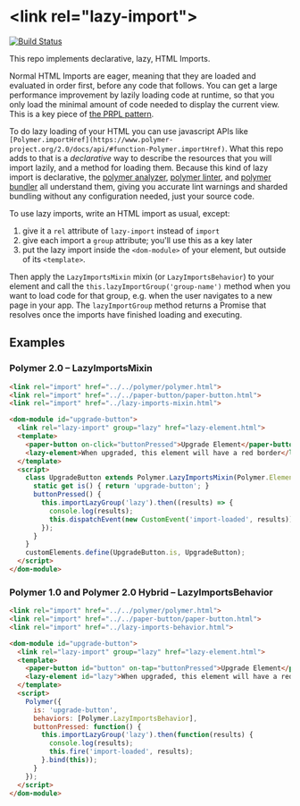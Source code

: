 # \<link rel="lazy-import"\>

[![Build Status](https://img.shields.io/travis/Polymer/lazy-imports.svg?style=flat-square)](https://travis-ci.org/Polymer/lazy-imports)

This repo implements declarative, lazy, HTML Imports.

Normal HTML Imports are eager, meaning that they are loaded and evaluated in order first, before any code that follows. You can get a large performance improvement by lazily loading code at runtime, so that you only load the minimal amount of code needed to display the current view. This is a key piece of [the PRPL pattern](https://developers.google.com/web/fundamentals/performance/prpl-pattern/).

To do lazy loading of your HTML you can use javascript APIs like `[Polymer.importHref](https://www.polymer-project.org/2.0/docs/api/#function-Polymer.importHref)`. What this repo adds to that is a _declarative_ way to describe the resources that you will import lazily, and a method for loading them. Because this kind of lazy import is declarative, the [polymer analyzer](https://github.com/Polymer/polymer-analyzer), [polymer linter](https://github.com/Polymer/polymer-linter), and [polymer bundler](https://github.com/Polymer/polymer-bundler) all understand them, giving you accurate lint warnings and sharded bundling without any configuration needed, just your source code.

To use lazy imports, write an HTML import as usual, except:

  1) give it a `rel` attribute of `lazy-import` instead of `import`
  2) give each import a `group`  attribute; you'll use this as a key later
  3) put the lazy import inside the `<dom-module>` of your element, but outside of its `<template>`.

Then apply the `LazyImportsMixin` mixin (or `LazyImportsBehavior`) to your element and call the `this.lazyImportGroup('group-name')` method when you want to load code for that group, e.g. when the user navigates to a new page in your app. The `lazyImportGroup` method returns a Promise that resolves once the imports have finished loading and executing.

## Examples

### Polymer 2.0 – LazyImportsMixin

```html
<link rel="import" href="../../polymer/polymer.html">
<link rel="import" href="../../paper-button/paper-button.html">
<link rel="import" href="../lazy-imports-mixin.html">

<dom-module id="upgrade-button">
  <link rel="lazy-import" group="lazy" href="lazy-element.html">
  <template>
    <paper-button on-click="buttonPressed">Upgrade Element</paper-button>
    <lazy-element>When upgraded, this element will have a red border</lazy-element>
  </template>
  <script>
    class UpgradeButton extends Polymer.LazyImportsMixin(Polymer.Element) {
      static get is() { return 'upgrade-button'; }
      buttonPressed() {
        this.importLazyGroup('lazy').then((results) => {
          console.log(results);
          this.dispatchEvent(new CustomEvent('import-loaded', results));
        });
      }
    }
    customElements.define(UpgradeButton.is, UpgradeButton);
  </script>
</dom-module>
```

### Polymer 1.0 and Polymer 2.0 Hybrid – LazyImportsBehavior

```html
<link rel="import" href="../../polymer/polymer.html">
<link rel="import" href="../../paper-button/paper-button.html">
<link rel="import" href="../lazy-imports-behavior.html">

<dom-module id="upgrade-button">
  <link rel="lazy-import" group="lazy" href="lazy-element.html">
  <template>
    <paper-button id="button" on-tap="buttonPressed">Upgrade Element</paper-button>
    <lazy-element id="lazy">When upgraded, this element will have a red border</lazy-element>
  </template>
  <script>
    Polymer({
      is: 'upgrade-button',
      behaviors: [Polymer.LazyImportsBehavior],
      buttonPressed: function() {
        this.importLazyGroup('lazy').then(function(results) {
          console.log(results);
          this.fire('import-loaded', results);
        }.bind(this));
      }
    });
  </script>
</dom-module>
```

